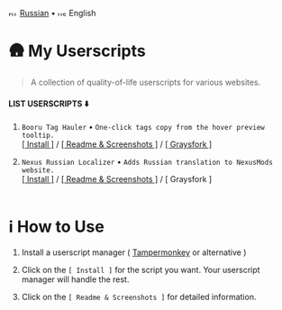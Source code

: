 <img width="16" height="11" alt="ru" src="https://github.com/user-attachments/assets/fec055f0-e3d1-4fb9-a869-f5dd53e951ad" /> [Russian](./readme_ru.md) •
<img width="16" height="11" alt="us" src="https://github.com/user-attachments/assets/d1d687d5-eb4c-4363-afdb-45c97d201bec" /> English

# 🛖 My Userscripts
> A collection of quality-of-life userscripts for various websites.

#### LIST USERSCRIPTS ⬇️
1. `Booru Tag Hauler` • `One-click tags copy from the hover preview tooltip.` <br>
[[ Install ]](https://raw.githubusercontent.com/vanja-san/JS-UserScripts/main/scripts/DanbooruTACO/danbooruTaCo.user.js) / [[ Readme & Screenshots ]](./scripts/DanbooruTACO/) / [[ Graysfork ]](https://greasyfork.org/scripts/546052-danbooru-taco)

2. `Nexus Russian Localizer` • `Adds Russian translation to NexusMods website.` <br>
[[ Install ]](https://raw.githubusercontent.com/vanja-san/JS-UserScripts/main/scripts/Nexus%20Russian%20Localizer/NRL.user.js) / [[ Readme & Screenshots ]](./scripts/Nexus%20Russian%20Localizer/) / [ Graysfork ] <br><br>
 
# ℹ️ How to Use
1. Install a userscript manager ( [Tampermonkey](https://www.tampermonkey.net/) or alternative )

2. Click on the `[ Install ]` for the script you want. Your userscript manager will handle the rest.
3. Click on the `[ Readme & Screenshots ]` for detailed information.
